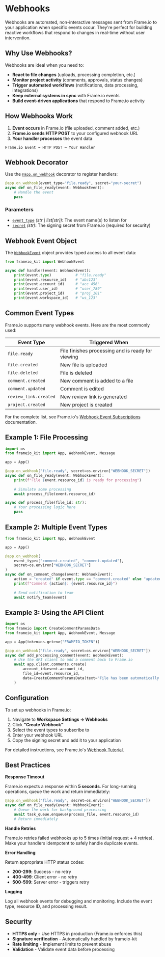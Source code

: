 # Webhooks

Webhooks are automated, non-interactive messages sent from Frame.io to your application when specific events occur. They're perfect for building reactive workflows that respond to changes in real-time without user intervention.

## Why Use Webhooks?

Webhooks are ideal when you need to:

- **React to file changes** (uploads, processing completion, etc.)
- **Monitor project activity** (comments, approvals, status changes)
- **Trigger automated workflows** (notifications, data processing, integrations)
- **Keep external systems in sync** with Frame.io events
- **Build event-driven applications** that respond to Frame.io activity

## How Webhooks Work

1. **Event occurs** in Frame.io (file uploaded, comment added, etc.)
2. **Frame.io sends HTTP POST** to your configured webhook URL
3. **Your handler processes** the event data

```
Frame.io Event → HTTP POST → Your Handler
```

## Webhook Decorator

Use the [`@app.on_webhook`](../api_reference.md#frameio_kit.App.on_webhook) decorator to register handlers:

```python
@app.on_webhook(event_type="file.ready", secret="your-secret")
async def on_file_ready(event: WebhookEvent):
    # Handle the event
    pass
```

### Parameters

- [`event_type`](../api_reference.md#frameio_kit.App.on_webhook\(event_type\)) *(str | list[str])*: The event name(s) to listen for
- [`secret`](../api_reference.md#frameio_kit.App.on_webhook\(secret\)) *(str)*: The signing secret from Frame.io (required for security)

## Webhook Event Object

The [`WebhookEvent`](../api_reference.md#frameio_kit.WebhookEvent) object provides typed access to all event data:

```python
from frameio_kit import WebhookEvent

async def handler(event: WebhookEvent):
    print(event.type)           # "file.ready"
    print(event.resource_id)    # "abc123"
    print(event.account_id)     # "acc_456"
    print(event.user_id)        # "user_789"
    print(event.project_id)     # "proj_101"
    print(event.workspace_id)   # "ws_123"
```

## Common Event Types

Frame.io supports many webhook events. Here are the most commonly used:

| Event Type | Triggered When |
|------------|----------------|
| `file.ready` | File finishes processing and is ready for viewing |
| `file.created` | New file is uploaded |
| `file.deleted` | File is deleted |
| `comment.created` | New comment is added to a file |
| `comment.updated` | Comment is edited |
| `review_link.created` | New review link is generated |
| `project.created` | New project is created |

For the complete list, see Frame.io's [Webhook Event Subscriptions](https://developer.staging.frame.io/platform/docs/guides/webhooks#webhook-event-subscriptions) documentation.

## Example 1: File Processing

```python
import os
from frameio_kit import App, WebhookEvent, Message

app = App()

@app.on_webhook("file.ready", secret=os.environ["WEBHOOK_SECRET"])
async def on_file_ready(event: WebhookEvent):
    print(f"File {event.resource_id} is ready for processing")
    
    # Simulate some processing
    await process_file(event.resource_id)

async def process_file(file_id: str):
    # Your processing logic here
    pass
```

## Example 2: Multiple Event Types

```python
from frameio_kit import App, WebhookEvent

app = App()

@app.on_webhook(
    event_type=["comment.created", "comment.updated"], 
    secret=os.environ["WEBHOOK_SECRET"]
)
async def on_comment_change(event: WebhookEvent):
    action = "created" if event.type == "comment.created" else "updated"
    print(f"Comment {action}: {event.resource_id}")
    
    # Send notification to team
    await notify_team(event)
```

## Example 3: Using the API Client

```python
import os
from frameio import CreateCommentParamsData
from frameio_kit import App, WebhookEvent, Message

app = App(token=os.getenv("FRAMEIO_TOKEN"))

@app.on_webhook("file.ready", secret=os.environ["WEBHOOK_SECRET"])
async def add_processing_comment(event: WebhookEvent):
    # Use the API client to add a comment back to Frame.io
    await app.client.comments.create(
        account_id=event.account_id,
        file_id=event.resource_id,
        data=CreateCommentParamsData(text="File has been automatically processed!")
    )
```

## Configuration

To set up webhooks in Frame.io:

1. Navigate to **Workspace Settings → Webhooks**
2. Click **"Create Webhook"**
3. Select the event types to subscribe to
4. Enter your webhook URL
5. Copy the signing secret and add it to your application

For detailed instructions, see Frame.io's [Webhook Tutorial](https://developer.staging.frame.io/platform/docs/guides/webhooks#webhook-tutorial).

## Best Practices

**Response Timeout**

Frame.io expects a response within **5 seconds**. For long-running operations, queue the work and return immediately:

```python
@app.on_webhook("file.ready", secret=os.environ["WEBHOOK_SECRET"])
async def on_file_ready(event: WebhookEvent):
    # Queue the work for background processing
    await task_queue.enqueue(process_file, event.resource_id)
    # Return immediately
```

**Handle Retries**

Frame.io retries failed webhooks up to 5 times (initial request + 4 retries). Make your handlers idempotent to safely handle duplicate events.

**Error Handling**

Return appropriate HTTP status codes:
- **200-299**: Success - no retry
- **400-499**: Client error - no retry
- **500-599**: Server error - triggers retry

**Logging**

Log all webhook events for debugging and monitoring. Include the event type, resource ID, and processing result.

## Security

- **HTTPS only** - Use HTTPS in production (Frame.io enforces this)
- **Signature verification** - Automatically handled by frameio-kit
- **Rate limiting** - Implement limits to prevent abuse
- **Validation** - Validate event data before processing

